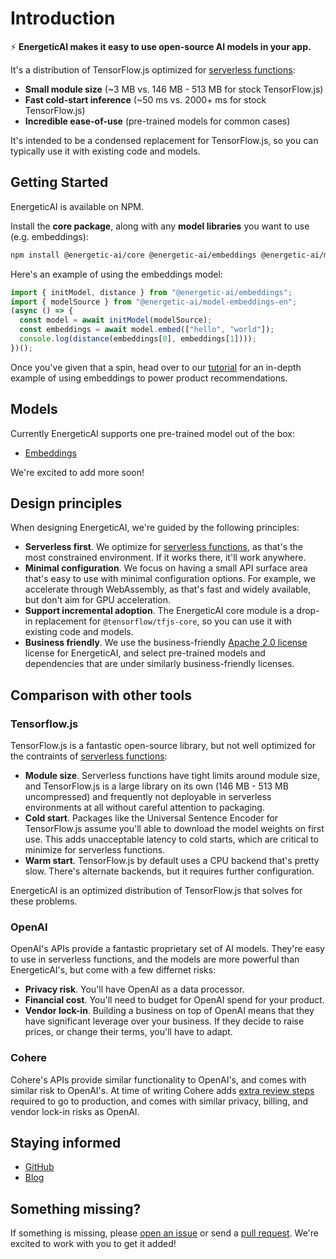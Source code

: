 # Introduction

⚡️ **EnergeticAI makes it easy to use open-source AI models in your app.**

It's a distribution of TensorFlow.js optimized for [serverless functions](key-concepts/serverless.md):

- **Small module size** (~3 MB vs. 146 MB - 513 MB for stock TensorFlow.js)
- **Fast cold-start inference** (~50 ms vs. 2000+ ms for stock TensorFlow.js)
- **Incredible ease-of-use** (pre-trained models for common cases)

It's intended to be a condensed replacement for TensorFlow.js, so you can typically use it with existing code and models.

## Getting Started

EnergeticAI is available on NPM.

Install the **core package**, along with any **model libraries** you want to use (e.g. embeddings):

```bash
npm install @energetic-ai/core @energetic-ai/embeddings @energetic-ai/model-embeddings-en
```

Here's an example of using the embeddings model:

```js
import { initModel, distance } from "@energetic-ai/embeddings";
import { modelSource } from "@energetic-ai/model-embeddings-en";
(async () => {
  const model = await initModel(modelSource);
  const embeddings = await model.embed(["hello", "world"]);
  console.log(distance(embeddings[0], embeddings[1])));
})();
```

Once you've given that a spin, head over to our [tutorial](tutorial.md) for an in-depth example of using embeddings to power product recommendations.

## Models

Currently EnergeticAI supports one pre-trained model out of the box:

- [Embeddings](guides/embeddings.md)

We're excited to add more soon!

## Design principles

When designing EnergeticAI, we're guided by the following principles:

- **Serverless first**. We optimize for [serverless functions](key-concepts/serverless.md), as that's the most constrained environment. If it works there, it'll work anywhere.
- **Minimal configuration**. We focus on having a small API surface area that's easy to use with minimal configuration options. For example, we accelerate through WebAssembly, as that's fast and widely available, but don't aim for GPU acceleration.
- **Support incremental adoption**. The EnergeticAI core module is a drop-in replacement for `@tensorflow/tfjs-core`, so you can use it with existing code and models.
- **Business friendly**. We use the business-friendly [Apache 2.0 license](https://www.apache.org/licenses/LICENSE-2.0) license for EnergeticAI, and select pre-trained models and dependencies that are under similarly business-friendly licenses.

## Comparison with other tools

### Tensorflow.js

TensorFlow.js is a fantastic open-source library, but not well optimized for the contraints of [serverless functions](key-concepts/serverless.md):

- **Module size**. Serverless functions have tight limits around module size, and TensorFlow.js is a large library on its own (146 MB - 513 MB uncompressed) and frequently not deployable in serverless environments at all without careful attention to packaging.
- **Cold start**. Packages like the Universal Sentence Encoder for TensorFlow.js assume you'll able to download the model weights on first use. This adds unacceptable latency to cold starts, which are critical to minimize for serverless functions.
- **Warm start**. TensorFlow.js by default uses a CPU backend that's pretty slow. There's alternate backends, but it requires further configuration.

EnergeticAI is an optimized distribution of TensorFlow.js that solves for these problems.

### OpenAI

OpenAI's APIs provide a fantastic proprietary set of AI models. They're easy to use in serverless functions, and the models are more powerful than EnergeticAI's, but come with a few differnet risks:

- **Privacy risk**. You'll have OpenAI as a data processor.
- **Financial cost**. You'll need to budget for OpenAI spend for your product.
- **Vendor lock-in**. Building a business on top of OpenAI means that they have significant leverage over your business. If they decide to raise prices, or change their terms, you'll have to adapt.

### Cohere

Cohere's APIs provide similar functionality to OpenAI's, and comes with similar risk to OpenAI's. At time of writing Cohere adds [extra review steps](https://docs.cohere.com/docs/usage-guidelines) required to go to production, and comes with similar privacy, billing, and vendor lock-in risks as OpenAI.

## Staying informed

- [GitHub](https://github.com/realworldprivacy/energetic-ai)
- [Blog](/blog)

## Something missing?

If something is missing, please [open an issue](https://github.com/realworldprivacy/energetic-ai/issues/new) or send a [pull request](https://github.com/realworldprivacy/energetic-ai/pulls). We're excited to work with you to get it added!
